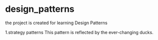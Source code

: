 # design_patterns
the project is created for learning Design Patterns

1.strategy patterns 
This pattern is reflected by the ever-changing ducks.